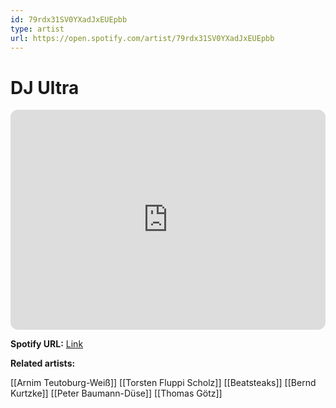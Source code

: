 ```yaml
---
id: 79rdx31SV0YXadJxEUEpbb
type: artist
url: https://open.spotify.com/artist/79rdx31SV0YXadJxEUEpbb
---
```

# DJ Ultra

<iframe style="border-radius:12px" src="https://open.spotify.com/embed/artist/79rdx31SV0YXadJxEUEpbb" width="100%" height="352" frameBorder="0" allowfullscreen="" allow="autoplay; clipboard-write; encrypted-media; fullscreen; picture-in-picture" loading="lazy"></iframe>

**Spotify URL:** [Link](https://open.spotify.com/artist/79rdx31SV0YXadJxEUEpbb)

**Related artists:**

[[Arnim Teutoburg-Weiß]]
[[Torsten Fluppi Scholz]]
[[Beatsteaks]]
[[Bernd Kurtzke]]
[[Peter Baumann-Düse]]
[[Thomas Götz]]
